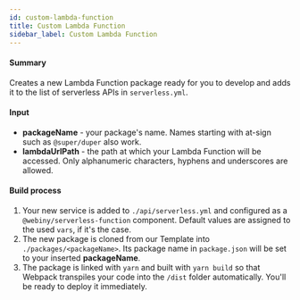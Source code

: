 ```yaml
---
id: custom-lambda-function
title: Custom Lambda Function
sidebar_label: Custom Lambda Function
---
```


#### Summary
Creates a new Lambda Function package ready for you to develop and adds it to the list of serverless APIs in `serverless.yml`.

#### Input
- **packageName** - your package's name. Names starting with at-sign such as `@super/duper` also work.
- **lambdaUrlPath** - the path at which your Lambda Function will be accessed. Only alphanumeric characters, hyphens and underscores are allowed.

#### Build process
1. Your new service is added to `./api/serverless.yml` and configured as a `@webiny/serverless-function` component. Default values are assigned to the used `vars`, if it's the case.
2. The new package is cloned from our Template into `./packages/<packageName>`. Its package name in `package.json` will be set to your inserted **packageName**.
3. The package is linked with `yarn` and built with `yarn build` so that Webpack transpiles your code into the `/dist` folder automatically. You'll be ready to deploy it immediately.